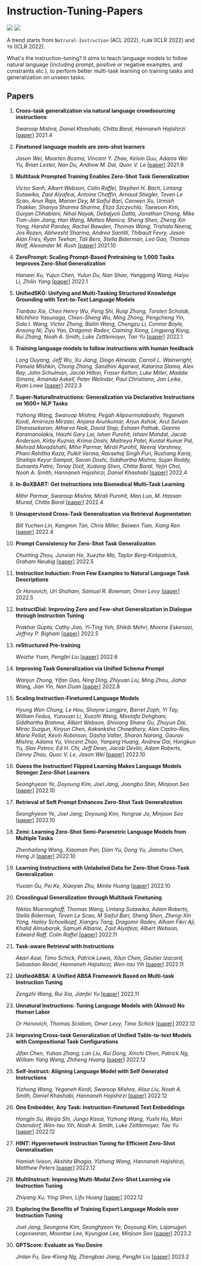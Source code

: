 # Instruction-Tuning-Papers    

![](https://img.shields.io/badge/PRs-welcome-brightgreen) ![](https://img.shields.io/github/stars/sinclaircoder/Instruction-Tuning-Papers?style=social) 


A trend starts from `Natrural-Instruction` (ACL 2022), `FLAN` (ICLR 2022) and `T0` (ICLR 2022). 

What's the instruction-tuning? It aims to teach language models to follow natural language (including prompt, positive or negative examples, and constraints etc.), to perform better multi-task learning on training tasks and generalization on unseen tasks.


## Papers

1. **Cross-task generalization via natural language crowdsourcing instructions**
   
   *Swaroop Mishra, Daniel Khashabi, Chitta Baral, Hannaneh Hajishirzi* [[paper]](https://aclanthology.org/2022.acl-long.244/) 2021.4

1. **Finetuned language models are zero-shot learners**
   
   *Jason Wei, Maarten Bosma, Vincent Y. Zhao, Kelvin Guu, Adams Wei Yu, Brian Lester, Nan Du, Andrew M. Dai, Quoc V. Le* [[paper]](https://arxiv.org/abs/2109.01652) 2021.9

1. **Multitask Prompted Training Enables Zero-Shot Task Generalization**

   *Victor Sanh, Albert Webson, Colin Raffel, Stephen H. Bach, Lintang Sutawika, Zaid Alyafeai, Antoine Chaffin, Arnaud Stiegler, Teven Le Scao, Arun Raja, Manan Dey, M Saiful Bari, Canwen Xu, Urmish Thakker, Shanya Sharma Sharma, Eliza Szczechla, Taewoon Kim, Gunjan Chhablani, Nihal Nayak, Debajyoti Datta, Jonathan Chang, Mike Tian-Jian Jiang, Han Wang, Matteo Manica, Sheng Shen, Zheng Xin Yong, Harshit Pandey, Rachel Bawden, Thomas Wang, Trishala Neeraj, Jos Rozen, Abheesht Sharma, Andrea Santilli, Thibault Fevry, Jason Alan Fries, Ryan Teehan, Tali Bers, Stella Biderman, Leo Gao, Thomas Wolf, Alexander M. Rush* [[paper]](https://arxiv.org/abs/2110.08207) 2021.10

1. **ZeroPrompt: Scaling Prompt-Based Pretraining to 1,000 Tasks Improves Zero-Shot Generalization**
   
   *Hanwei Xu, Yujun Chen, Yulun Du, Nan Shao, Yanggang Wang, Haiyu Li, Zhilin Yang* [[paper]](https://arxiv.org/abs/2201.06910) 2022.1

1. **UnifiedSKG: Unifying and Multi-Tasking Structured Knowledge Grounding with Text-to-Text Language Models**

   *Tianbao Xie, Chen Henry Wu, Peng Shi, Ruiqi Zhong, Torsten Scholak, Michihiro Yasunaga, Chien-Sheng Wu, Ming Zhong, Pengcheng Yin, Sida I. Wang, Victor Zhong, Bailin Wang, Chengzu Li, Connor Boyle, Ansong Ni, Ziyu Yao, Dragomir Radev, Caiming Xiong, Lingpeng Kong, Rui Zhang, Noah A. Smith, Luke Zettlemoyer, Tao Yu* [[paper]](https://arxiv.org/abs/2201.05966) 2022.1


1. **Training language models to follow instructions with human feedback**
   
   *Long Ouyang, Jeff Wu, Xu Jiang, Diogo Almeida, Carroll L. Wainwright, Pamela Mishkin, Chong Zhang, Sandhini Agarwal, Katarina Slama, Alex Ray, John Schulman, Jacob Hilton, Fraser Kelton, Luke Miller, Maddie Simens, Amanda Askell, Peter Welinder, Paul Christiano, Jan Leike, Ryan Lowe* [[paper]](https://arxiv.org/abs/2203.02155) 2022.3

1. **Super-NaturalInstructions: Generalization via Declarative Instructions on 1600+ NLP Tasks**
   
   *Yizhong Wang, Swaroop Mishra, Pegah Alipoormolabashi, Yeganeh Kordi, Amirreza Mirzaei, Anjana Arunkumar, Arjun Ashok, Arut Selvan Dhanasekaran, Atharva Naik, David Stap, Eshaan Pathak, Giannis Karamanolakis, Haizhi Gary Lai, Ishan Purohit, Ishani Mondal, Jacob Anderson, Kirby Kuznia, Krima Doshi, Maitreya Patel, Kuntal Kumar Pal, Mehrad Moradshahi, Mihir Parmar, Mirali Purohit, Neeraj Varshney, Phani Rohitha Kaza, Pulkit Verma, Ravsehaj Singh Puri, Rushang Karia, Shailaja Keyur Sampat, Savan Doshi, Siddhartha Mishra, Sujan Reddy, Sumanta Patro, Tanay Dixit, Xudong Shen, Chitta Baral, Yejin Choi, Noah A. Smith, Hannaneh Hajishirzi, Daniel Khashabi* [[paper]](https://arxiv.org/abs/2204.07705) 2022.4

1. **In-BoXBART: Get Instructions into Biomedical Multi-Task Learning**
   
   *Mihir Parmar, Swaroop Mishra, Mirali Purohit, Man Luo, M. Hassan Murad, Chitta Baral* [[paper]](https://arxiv.org/abs/2204.07600) 2022.4

1. **Unsupervised Cross-Task Generalization via Retrieval Augmentation**
   
   *Bill Yuchen Lin, Kangmin Tan, Chris Miller, Beiwen Tian, Xiang Ren* [[paper]](https://arxiv.org/abs/2204.07937) 2022.4


1. **Prompt Consistency for Zero-Shot Task Generalization**
   
   *Chunting Zhou, Junxian He, Xuezhe Ma, Taylor Berg-Kirkpatrick, Graham Neubig* [[paper]](https://arxiv.org/abs/2205.00049) 2022.5

1. **Instruction Induction: From Few Examples to Natural Language Task Descriptions**

   *Or Honovich, Uri Shaham, Samuel R. Bowman, Omer Levy* [[paper]](https://arxiv.org/abs/2205.10782) 2022.5

1. **InstructDial: Improving Zero and Few-shot Generalization in Dialogue through Instruction Tuning**
   
   *Prakhar Gupta, Cathy Jiao, Yi-Ting Yeh, Shikib Mehri, Maxine Eskenazi, Jeffrey P. Bigham* [[paper]](https://arxiv.org/abs/2205.12673) 2022.5


1. **reStructured Pre-training**
   
   *Weizhe Yuan, Pengfei Liu* [[paper]](https://arxiv.org/abs/2206.11147) 2022.6

1. **Improving Task Generalization via Unified Schema Prompt**
   
   *Wanjun Zhong, Yifan Gao, Ning Ding, Zhiyuan Liu, Ming Zhou, Jiahai Wang, Jian Yin, Nan Duan* [[paper]](https://arxiv.org/abs/2208.03229) 2022.8

1. **Scaling Instruction-Finetuned Language Models**
    
    *Hyung Won Chung, Le Hou, Shayne Longpre, Barret Zoph, Yi Tay, William Fedus, Yunxuan Li, Xuezhi Wang, Mostafa Dehghani, Siddhartha Brahma, Albert Webson, Shixiang Shane Gu, Zhuyun Dai, Mirac Suzgun, Xinyun Chen, Aakanksha Chowdhery, Alex Castro-Ros, Marie Pellat, Kevin Robinson, Dasha Valter, Sharan Narang, Gaurav Mishra, Adams Yu, Vincent Zhao, Yanping Huang, Andrew Dai, Hongkun Yu, Slav Petrov, Ed H. Chi, Jeff Dean, Jacob Devlin, Adam Roberts, Denny Zhou, Quoc V. Le, Jason Wei* [[paper]](https://arxiv.org/abs/2210.11416) 2022.10

1. **Guess the Instruction! Flipped Learning Makes Language Models Stronger Zero-Shot Learners**
    
    *Seonghyeon Ye, Doyoung Kim, Joel Jang, Joongbo Shin, Minjoon Seo*  [[paper]](https://arxiv.org/abs/2210.02969) 2022.10

1. **Retrieval of Soft Prompt Enhances Zero-Shot Task Generalization** 
    
    *Seonghyeon Ye, Joel Jang, Doyoung Kim, Yongrae Jo, Minjoon Seo* [[paper]](https://arxiv.org/abs/2210.03029) 2022.10

1. **Zemi: Learning Zero-Shot Semi-Parametric Language Models from Multiple Tasks**
    
    *Zhenhailong Wang, Xiaoman Pan, Dian Yu, Dong Yu, Jianshu Chen, Heng Ji* [[paper]](https://arxiv.org/abs/2210.00185) 2022.10

1. **Learning Instructions with Unlabeled Data for Zero-Shot Cross-Task Generalization**
   
   *Yuxian Gu, Pei Ke, Xiaoyan Zhu, Minlie Huang* [[paper]](https://arxiv.org/abs/2210.09175) 2022.10

1. **Crosslingual Generalization through Multitask Finetuning**
    
    *Niklas Muennighoff, Thomas Wang, Lintang Sutawika, Adam Roberts, Stella Biderman, Teven Le Scao, M Saiful Bari, Sheng Shen, Zheng-Xin Yong, Hailey Schoelkopf, Xiangru Tang, Dragomir Radev, Alham Fikri Aji, Khalid Almubarak, Samuel Albanie, Zaid Alyafeai, Albert Webson, Edward Raff, Colin Raffel* [[paper]](https://arxiv.org/abs/2211.01786) 2022.11

1. **Task-aware Retrieval with Instructions**
   
   *Akari Asai, Timo Schick, Patrick Lewis, Xilun Chen, Gautier Izacard, Sebastian Riedel, Hannaneh Hajishirzi, Wen-tau Yih* [[paper]](https://arxiv.org/abs/2211.09260) 2022.11

1. **UnifiedABSA: A Unified ABSA Framework Based on Multi-task Instruction Tuning**
    
    *Zengzhi Wang, Rui Xia, Jianfei Yu* [[paper]](https://arxiv.org/abs/2211.10986) 2022.11
   
1. **Unnatural Instructions: Tuning Language Models with (Almost) No Human Labor**

   *Or Honovich, Thomas Scialom, Omer Levy, Timo Schick* [[paper]](https://arxiv.org/abs/2212.09689)  2022.12
   
1. **Improving Cross-task Generalization of Unified Table-to-text Models with Compositional Task Configurations**

   *Jifan Chen, Yuhao Zhang, Lan Liu, Rui Dong, Xinchi Chen, Patrick Ng, William Yang Wang, Zhiheng Huang* [[paper]](https://arxiv.org/abs/2212.08780) 2022.12

1. **Self-Instruct: Aligning Language Model with Self Generated Instructions**

   *Yizhong Wang, Yeganeh Kordi, Swaroop Mishra, Alisa Liu, Noah A. Smith, Daniel Khashabi, Hannaneh Hajishirzi* [[paper]](https://arxiv.org/abs/2212.10560) 2022.12
   
1. **One Embedder, Any Task: Instruction-Finetuned Text Embeddings**

   *Hongjin Su, Weijia Shi, Jungo Kasai, Yizhong Wang, Yushi Hu, Mari Ostendorf, Wen-tau Yih, Noah A. Smith, Luke Zettlemoyer, Tao Yu* [[paper]](https://arxiv.org/abs/2212.09741) 2022.12
   
1. **HINT: Hypernetwork Instruction Tuning for Efficient Zero-Shot Generalisation**

   *Hamish Ivison, Akshita Bhagia, Yizhong Wang, Hannaneh Hajishirzi, Matthew Peters* [[paper]](https://arxiv.org/abs/2212.10315) 2022.12
   
1. **MultiInstruct: Improving Multi-Modal Zero-Shot Learning via Instruction Tuning**

   *Zhiyang Xu, Ying Shen, Lifu Huang* [[paper]](https://arxiv.org/abs/2212.10773) 2022.12

1. **Exploring the Benefits of Training Expert Language Models over Instruction Tuning**

   *Joel Jang, Seungone Kim, Seonghyeon Ye, Doyoung Kim, Lajanugen Logeswaran, Moontae Lee, Kyungjae Lee, Minjoon Seo* [[paper]](https://arxiv.org/abs/2302.03202) 2023.2

1. **GPTScore: Evaluate as You Desire**

   *Jinlan Fu, See-Kiong Ng, Zhengbao Jiang, Pengfei Liu* [[paper]](https://arxiv.org/abs/2302.04166) 2023.2

